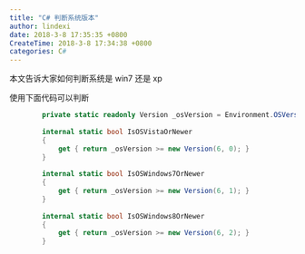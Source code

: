 ```yaml
---
title: "C# 判断系统版本"
author: lindexi
date: 2018-3-8 17:35:35 +0800
CreateTime: 2018-3-8 17:34:38 +0800
categories: C#
---
```


本文告诉大家如何判断系统是 win7 还是 xp 

<!--more-->


<!-- csdn -->

使用下面代码可以判断

```csharp
        private static readonly Version _osVersion = Environment.OSVersion.Version;
 
        internal static bool IsOSVistaOrNewer
        {
            get { return _osVersion >= new Version(6, 0); }
        }
 
        internal static bool IsOSWindows7OrNewer
        {
            get { return _osVersion >= new Version(6, 1); }
        }
 
        internal static bool IsOSWindows8OrNewer
        {
            get { return _osVersion >= new Version(6, 2); }
        }
```

